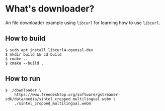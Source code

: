 # What's downloader?
An file downloader example using `libcurl` for learning how to use `libcurl`.

## How to build

```shell
$ sudo apt install libcurl4-openssl-dev
$ mkdir build && cd build
$ cmake ..
$ cmake --build .
```

## How to run

```shell
$ ./downloader \
    https://www.freedesktop.org/software/gstreamer-sdk/data/media/sintel_cropped_multilingual.webm \
    ./sintel_cropped_multilingual.webm
```
